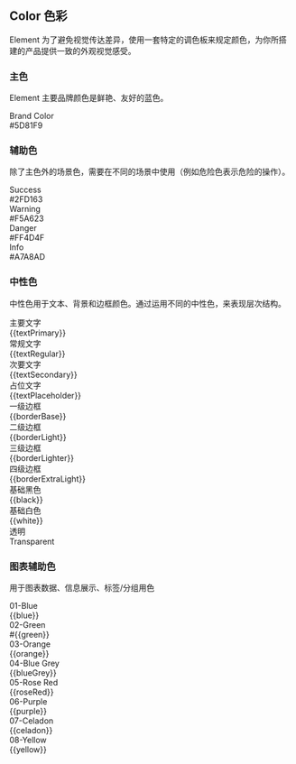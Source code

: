 <script>
  import bus from '../../bus';
  import { tintColor } from '../../color.js';
  import { ACTION_USER_CONFIG_UPDATE } from '../../components/theme/constant.js';
  const varMap = {
    'primary': '$--color-primary',
    'success': '$--color-success',
    'warning': '$--color-warning',
    'danger': '$--color-danger',
    'info': '$--color-info',
    'white': '$--color-white',
    'black': '$--color-black',
    'textPrimary': '$--color-text-primary',
    'textRegular': '$--color-text-regular',
    'textSecondary': '$--color-text-secondary',
    'textPlaceholder': '$--color-text-placeholder',
    'borderBase': '$--border-color-base',
    'borderLight': '$--border-color-light',
    'borderLighter': '$--border-color-lighter',
    'borderExtraLight': '$--border-color-extra-light',
    'blue': '$--color-chart-blue',
    'green': '$--color-chart-green',
    'orange': '$--color-chart-orange',
    'blueGrey': '$--color-chart-blue-grey',
    'roseRed': '$--color-chart-rose-red',
    'purple': '$--color-chart-purple',
    'celadon': '$--color-chart-celadon',
    'yellow': '$--color-chart-yellow'
  };
  const original = {
    primary: '#5D81F9',
    success: '#2FD163',
    warning: '#F5A623',
    danger: '#FF4D4F',
    info: '#A7A8AD',
    white: '#FFFFFF',
    black: '#000000',
    textPrimary: '#2D303B',
    textRegular: '#6A6C73',
    textSecondary: '#A7A8AD',
    borderBase: '#DCDFE6',
    textPlaceholder: '#C6C7CA',
    borderLight: '#E4E7ED',
    borderLighter: '#EBEEF5',
    borderExtraLight: '#F2F6FC',
    blue: '#66AAF3',
    green: '#62E0AD',
    orange: '#EF735E',
    blueGrey: '#7585A2',
    roseRed: '#F871A0',
    purple: '#9D88F7',
    celadon: '#7AB4B0',
    yellow: '#F7C739'
  }
  export default {
    created() {
      bus.$on(ACTION_USER_CONFIG_UPDATE, this.setGlobal);
    },
    mounted() {
      this.setGlobal();
    },
    methods: {
      tintColor(color, tint) {
        return tintColor(color, tint);
      },
      setGlobal() {
        console.log("eeee", window.userThemeConfig);
        if (window.userThemeConfig) {
          this.global = window.userThemeConfig.global;
          console.log("global",this.global)
          console.log(this.global)
        }
      }
    },
    data() {
      return {
        global: {},
        primary: '',
        success: '',
        warning: '',
        danger: '',
        info: '',
        white: '',
        black: '',
        textPrimary: '',
        textRegular: '',
        textSecondary: '',
        textPlaceholder: '',
        borderBase: '',
        borderLight: '',
        borderLighter: '',
        borderExtraLight: '',
        blue: '',
        green: '',
        orange: '',
        blueGrey: '',
        roseRed: '',
        purple: '',
        celadon: '',
        yellow: ''
      }
    },
    watch: {
      global: {
        immediate: true,
        handler(value) {
          console.log("watch", value)
          Object.keys(original).forEach((o) => {
            if (value[varMap[o]]) {
              console.log('value', this)
              this[o] = value[varMap[o]]
            } else {
              console.log('original', o, original[o])
              this[o] = original[o]
            }
          });
          console.log('this', this)
        }
      }
    },
  }
</script>

## Color 色彩

Element 为了避免视觉传达差异，使用一套特定的调色板来规定颜色，为你所搭建的产品提供一致的外观视觉感受。

### 主色

Element 主要品牌颜色是鲜艳、友好的蓝色。

<el-row :gutter="12">
  <el-col :span="10" :xs="{span: 12}">
    <div class="demo-color-box" :style="{ background: primary }">Brand Color
      <div class="value">#5D81F9</div>
      <div class="bg-color-sub" :style="{ background: tintColor(primary, 0.9) }">
        <div
          class="bg-blue-sub-item"
          v-for="(item, key) in Array(8)"
          :key="key"
          :style="{ background: tintColor(primary, (key + 1) / 10) }"
        ></div>
      </div>
    </div>
  </el-col>
</el-row>

### 辅助色

除了主色外的场景色，需要在不同的场景中使用（例如危险色表示危险的操作）。

<el-row :gutter="12">
  <el-col :span="6" :xs="{span: 12}">
    <div class="demo-color-box"
    :style="{ background: success }"
    >Success<div class="value">#2FD163</div>
      <div 
        class="bg-color-sub"
      >
        <div 
          class="bg-success-sub-item" 
          v-for="(item, key) in Array(2)"
          :key="key"
          :style="{ background: tintColor(success, (key + 8) / 10) }"
            >
        </div>
      </div>
    </div>
  </el-col>
  <el-col :span="6" :xs="{span: 12}">
    <div class="demo-color-box"
    :style="{ background: warning }"
    >Warning<div class="value">#F5A623</div>
      <div 
          class="bg-color-sub"
        >
        <div 
          class="bg-success-sub-item" 
          v-for="(item, key) in Array(2)"
          :key="key"
          :style="{ background: tintColor(warning, (key + 8) / 10) }"
            >
        </div>
      </div>
    </div>
  </el-col>
  <el-col :span="6" :xs="{span: 12}">
    <div class="demo-color-box"
    :style="{ background: danger }"
    >Danger<div class="value">#FF4D4F</div>
      <div 
          class="bg-color-sub"
        >
        <div 
          class="bg-success-sub-item" 
          v-for="(item, key) in Array(2)"
          :key="key"
          :style="{ background: tintColor(danger, (key + 8) / 10) }"
            >
        </div>
      </div>
    </div>
  </el-col>
  <el-col :span="6" :xs="{span: 12}">
    <div class="demo-color-box"
    :style="{ background: info }"
    >Info<div class="value">#A7A8AD</div>
      <div 
          class="bg-color-sub"
        >
        <div 
          class="bg-success-sub-item" 
          v-for="(item, key) in Array(2)"
          :key="key"
          :style="{ background: tintColor(info, (key + 8) / 10) }"
            >
        </div>
      </div>
    </div>
  </el-col>
</el-row>

### 中性色

中性色用于文本、背景和边框颜色。通过运用不同的中性色，来表现层次结构。

<el-row :gutter="12">
  <el-col :span="6" :xs="{span: 12}">
    <div class="demo-color-box-group">
      <div class="demo-color-box demo-color-box-other"
      :style="{ background: textPrimary }"
      >主要文字<div class="value">{{textPrimary}}</div></div>
      <div class="demo-color-box demo-color-box-other"
      :style="{ background: textRegular }"
      >
      常规文字<div class="value">{{textRegular}}</div></div>
      <div class="demo-color-box demo-color-box-other"
      :style="{ background: textSecondary }"
      >次要文字<div class="value">{{textSecondary}}</div></div>
      <div class="demo-color-box demo-color-box-other"
      :style="{ background: textPlaceholder }"
      >占位文字<div class="value">{{textPlaceholder}}</div></div>
    </div>
  </el-col>
  <el-col :span="6" :xs="{span: 12}">
    <div class="demo-color-box-group">
      <div class="demo-color-box demo-color-box-other demo-color-box-lite"
      :style="{ background: borderBase }"
      >一级边框<div class="value">{{borderBase}}</div></div>
      <div class="demo-color-box demo-color-box-other demo-color-box-lite"
      :style="{ background: borderLight }"
      >二级边框<div class="value">{{borderLight}}</div></div>
      <div class="demo-color-box demo-color-box-other demo-color-box-lite"
      :style="{ background: borderLighter }"
      >三级边框<div class="value">{{borderLighter}}</div></div>
      <div class="demo-color-box demo-color-box-other demo-color-box-lite"
      :style="{ background: borderExtraLight }"
      >四级边框<div class="value">{{borderExtraLight}}</div></div>
    </div>
  </el-col>
  <el-col :span="6" :xs="{span: 12}">
    <div class="demo-color-box-group">
      <div 
      class="demo-color-box demo-color-box-other"
      :style="{ background: black }"
      >基础黑色<div class="value">{{black}}</div></div>
      <div
      class="demo-color-box demo-color-box-other"
      :style="{ background: white, color: '#303133', border: '1px solid #eee' }"
      >基础白色<div class="value">{{white}}</div></div>
      <div class="demo-color-box demo-color-box-other bg-transparent">透明<div class="value">Transparent</div>
      </div>
    </div>
  </el-col>
</el-row>

### 图表辅助色

用于图表数据、信息展示、标签/分组用色

<el-row :gutter="12">
  <el-col :span="6" :xs="{span: 12}">
    <div class="demo-color-box-chart"
    :style="{ background: blue }"
    ><div class="value">01-Blue</div><div class="value">{{blue}}</div>
    </div>
  </el-col>
  <el-col :span="6" :xs="{span: 12}">
    <div class="demo-color-box-chart"
    :style="{ background: green }"
    ><div class="value">02-Green</div><div class="value">#{{green}}</div>
    </div>
  </el-col>
  <el-col :span="6" :xs="{span: 12}">
    <div class="demo-color-box-chart"
    :style="{ background: orange }"
    ><div class="value">03-Orange</div><div class="value">{{orange}}</div>
    </div>
  </el-col>
  <el-col :span="6" :xs="{span: 12}">
    <div class="demo-color-box-chart"
    :style="{ background: blueGrey }"
    ><div class="value">04-Blue Grey</div><div class="value">{{blueGrey}}</div>
    </div>
  </el-col>
  <el-col :span="6" :xs="{span: 12}">
    <div class="demo-color-box-chart"
    :style="{ background: roseRed }"
    ><div class="value">05-Rose Red</div><div class="value">{{roseRed}}</div>
    </div>
  </el-col>
  <el-col :span="6" :xs="{span: 12}">
    <div class="demo-color-box-chart"
    :style="{ background: purple }"
    ><div class="value">06-Purple</div><div class="value">{{purple}}</div>
    </div>
  </el-col>
  <el-col :span="6" :xs="{span: 12}">
    <div class="demo-color-box-chart"
    :style="{ background: celadon }"
    ><div class="value">07-Celadon</div><div class="value">{{celadon}}</div>
    </div>
  </el-col>
  <el-col :span="6" :xs="{span: 12}">
    <div class="demo-color-box-chart"
    :style="{ background: yellow }"
    ><div class="value">08-Yellow</div><div class="value">{{yellow}}</div>
    </div>
  </el-col>
</el-row>
